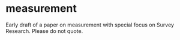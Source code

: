 measurement
===========

Early draft of a paper on measurement with special focus on Survey Research.  Please do not quote.
